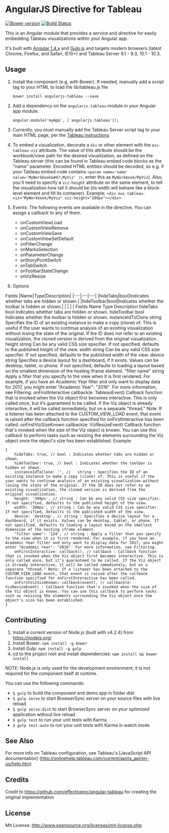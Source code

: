 # AngularJS Directive for Tableau

[![Bower version](https://badge.fury.io/bo/angularjs-tableau.svg)](https://badge.fury.io/bo/angularjs-tableau)
[![Build Status](https://travis-ci.org/jensenkd/angularjs-tableau.svg?branch=master)](https://travis-ci.org/jensenkd/angularjs-tableau)

This is an Angular module that provides a service and directive for easily embedding Tableau visualizations within
your Angular app.

It's built with [Angular 1.4.x](https://angularjs.org) and [Gulp.js](http://gulpjs.com) and targets modern browsers 
(latest Chrome, Firefox, and Safari, IE10+) and Tableau Server 9.1 - 9.3, 10.1 - 10.3.

## Usage

1. Install the component (e.g. with Bower). If needed, manually add a script tag to your HTML to load the 
  lib/tableau.js file
  
      ````
      bower install angularjs-tableau --save
      ````
  
2. Add a dependency on the `angularjs.tableau` module in your Angular app module:

      ````
      angular.module('myApp', ['angularjs.tableau']);
      ````

3. Currently, you must manually add the Tableau Server script tag to your main HTML page, per the 
  [Tableau instructions](http://onlinehelp.tableau.com/current/api/js_api/en-us/JavaScriptAPI/js_api_concepts_get_API.htm) 
  
4. To embed a visualization, decorate a `div` or other element with the `eui-tableau-viz` attribute. The value of
  this attribute should be the workbook/view path for the desired visualization, as defined on the Tableau server
  (this can be found in Tableau embed code blocks as the "name" parameter. Encoded HTML entities should be decoded, 
  so e.g. if your Tableau embed code contains `<param name='name' value='MyWorkbook&#47;MyViz' />`, enter this as
  `MyWorkbook/MyViz`). Also, you'll need to specify a `viz-height` attribute on the same element, to tell the 
  visualization how tall it should be (its width will behave like a block-level element and fill its container).
  Example:
    `<div eui-tableau-viz="MyWorkbook/MyViz" viz-height="200px"></div>`
    
5. Events:
The following events are available in the directive.  You can assign a callback to any of them.
    - onCustomViewLoad
    - onCustomViewRemove
    - onCustomViewSave
    - onCustomViewSetDefault
    - onFilterChange
    - onMarksSelection
    - onParameterChange
    - onStoryPointSwitch
    - onTabSwitch
    - onToolbarStateChange
    - onVizResize

6. Options

Fields
|Name|Type|Description|
|---|---|---|
|hideTabs|bool|Indicates whether tabs are hidden or shown.|
|hideToolbar|bool|Indicates whether the toolbar is hidden or shown.|
|   |   |   |
Fields
Name
Type
Description
hideTabs
bool
Indicates whether tabs are hidden or shown.
hideToolbar
bool
Indicates whether the toolbar is hidden or shown.
instanceIdToClone	string	Specifies the ID of an existing instance to make a copy (clone) of. This is useful if the user wants to continue analysis of an existing visualization without losing the state of the original. If the ID does not refer to an existing visualization, the cloned version is derived from the original visualization.
height
string
Can be any valid CSS size specifier. If not specified, defaults to the published height of the view.
width
string
Can be any valid CSS size specifier. If not specified, defaults to the published width of the view.
device
string
Specifies a device layout for a dashboard, if it exists. Values can be desktop, tablet, or phone. If not specified, defaults to loading a layout based on the smallest dimension of the hosting iframe element.
"filter name"	string	Apply a filter that you specify to the view when it is first rendered. For example, if you have an Academic Year filter and only want to display data for 2017, you might enter "Academic Year": "2016". For more information, see Filtering.
onFirstInteractive
callback(e: TableauEvent)
Callback function that is invoked when the Viz object first becomes interactive. This is only called once, but it’s guaranteed to be called. If the Viz object is already interactive, it will be called immediately, but on a separate "thread."
Note: If a listener has been attached to the CUSTOM_VIEW_LOAD event, that event is raised after the callback function specified for onFirstInteractive has been called.
onFirstVizSizeKnown
callback(e: VizResizeEvent)
Callback function that's invoked when the size of the Viz object is known. You can use this callback to perform tasks such as resizing the elements surrounding the Viz object once the object's size has been established.
Example
````
{ 
    hideTabs: true, // bool : Indicates whether tabs are hidden or shown.
    hideToolbar: true, // bool : Indicates whether the toolbar is hidden or shown.
    instanceIdToClone: '', //	string : Specifies the ID of an existing instance to make a copy (clone) of. This is useful if the user wants to continue analysis of an existing visualization without losing the state of the original. If the ID does not refer to an existing visualization, the cloned version is derived from the original visualization.
    height: '300px', // string : Can be any valid CSS size specifier. If not specified, defaults to the published height of the view.
    width: '300px', // string : Can be any valid CSS size specifier. If not specified, defaults to the published width of the view.
    device: 'desktop', // string : Specifies a device layout for a dashboard, if it exists. Values can be desktop, tablet, or phone. If not specified, defaults to loading a layout based on the smallest dimension of the hosting iframe element.
    "filter name": '124', // string : Apply a filter that you specify to the view when it is first rendered. For example, if you have an Academic Year filter and only want to display data for 2017, you might enter "Academic Year": "2016". For more information, see Filtering.
    onFirstInteractive: callback(), // callback : Callback function that is invoked when the Viz object first becomes interactive. This is only called once, but it’s guaranteed to be called. If the Viz object is already interactive, it will be called immediately, but on a separate "thread." Note: If a listener has been attached to the CUSTOM_VIEW_LOAD event, that event is raised after the callback function specified for onFirstInteractive has been called.
    onFirstVizSizeKnown: callback(event), // callback(e: VizResizeEvent) : Callback function that's invoked when the size of the Viz object is known. You can use this callback to perform tasks such as resizing the elements surrounding the Viz object once the object's size has been established.
}
````

## Contributing

1. Install a current version of Node.js (built with v4.2.4) from https://nodejs.org/
2. Install Bower: `npm install -g bower`
3. Install Gulp: `npm install -g gulp`
4. cd to the project root and install dependencies: `npm install && bower install`

NOTE: Node.js is only used for the development environment; it is not required for the component itself at runtime.

You can use the following commands:

- `$ gulp` to build the component and demo app in folder dist
- `$ gulp serve` to start BrowserSync server on your source files with live reload
- `$ gulp serve:dist` to start BrowserSync server on your optimized application without live reload
- `$ gulp test` to run your unit tests with Karma
- `$ gulp test:auto` to run your unit tests with Karma in watch mode

## See Also

For more info on Tableau configuration, see Tableau's [JavaScript API documentation]
(http://onlinehelp.tableau.com/current/api/js_api/en-us/help.htm)

## Credits

Credit to https://github.com/effectiveinc/angular-tableau for creating the original implementation

## License

Mit License: http://www.opensource.org/licenses/mit-license.php
